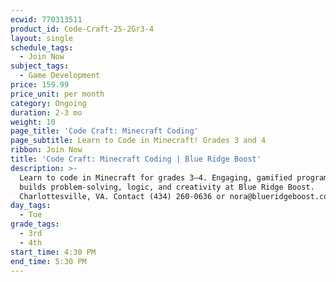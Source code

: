 ```yaml
---
ecwid: 770313511
product_id: Code-Craft-25-2Gr3-4
layout: single
schedule_tags:
  - Join Now
subject_tags:
  - Game Development
price: 159.99
price_unit: per month
category: Ongoing
duration: 2-3 mo
weight: 10
page_title: 'Code Craft: Minecraft Coding'
page_subtitle: Learn to Code in Minecraft! Grades 3 and 4
ribbon: Join Now
title: 'Code Craft: Minecraft Coding | Blue Ridge Boost'
description: >-
  Learn to code in Minecraft for grades 3–4. Engaging, gamified programming that
  builds problem-solving, logic, and creativity at Blue Ridge Boost.
  Charlottesville, VA. Contact (434) 260-0636 or nora@blueridgeboost.com .
day_tags:
  - Tue
grade_tags:
  - 3rd
  - 4th
start_time: 4:30 PM
end_time: 5:30 PM
---
```


